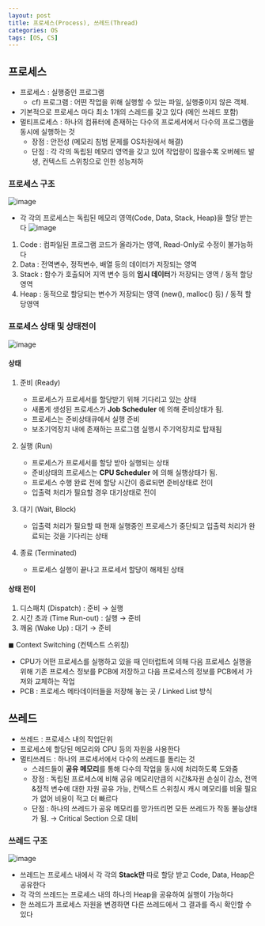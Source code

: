 ```yaml
---
layout: post
title: 프로세스(Process), 쓰레드(Thread)
categories: OS
tags: [OS, CS]
---
```

## 프로세스
- 프로세스 : 실행중인 프로그램  
  - cf) 프로그램 : 어떤 작업을 위해 실행할 수 있는 파일, 실행중이지 않은 객체.
- 기본적으로 프로세스 마다 최소 1개의 스레드를 갖고 있다 (메인 쓰레드 포함)
- 멀티프로세스 : 하나의 컴퓨터에 존재하는 다수의 프로세서에서 다수의 프로그램을 동시에 실행하는 것
  - 장점 : 안전성 (메모리 침범 문제를 OS차원에서 해결)
  - 단점 : 각 각의 독립된 메모리 영역을 갖고 있어 작업량이 많을수록 오버헤드 발생, 컨텍스트 스위칭으로 인한 성능저하

### 프로세스 구조
![image](https://user-images.githubusercontent.com/48157259/142976955-7c30e7b0-1fc2-422a-8424-93dca056564f.png)
- 각 각의 프로세스는 독립된 메모리 영역(Code, Data, Stack, Heap)을 할당 받는다
![image](https://user-images.githubusercontent.com/48157259/142977745-d9d89cf4-2ba3-4c8f-aa09-7309ec0a3297.png)
1. Code : 컴파일된 프로그램 코드가 올라가는 영역, Read-Only로 수정이 불가능하다
2. Data : 전역변수, 정적변수, 배열 등의 데이터가 저장되는 영역
3. Stack : 함수가 호출되어 지역 변수 등의 **임시 데이터**가 저장되는 영역 / 동적 할당영역
4. Heap : 동적으로 할당되는 변수가 저장되는 영역 (new(), malloc() 등) / 동적 할당영역

### 프로세스 상태 및 상태전이
![image](https://user-images.githubusercontent.com/48157259/113371616-c2abf880-93a1-11eb-8472-869cecc62bff.png)

#### 상태  
1. 준비 (Ready)
   - 프로세스가 프로세서를 할당받기 위해 기다리고 있는 상태
   - 새롭게 생성된 프로세스가 **Job Scheduler** 에 의해 준비상태가 됨.
   - 프로세스는 준비상태큐에서 실행 준비
   - 보조기억장치 내에 존재하는 프로그램 실행시 주기억장치로 탑재됨

2. 실행 (Run)
    - 프로세스가 프로세서를 할당 받아 실행되는 상태
    - 준비상태의 프로세스는 **CPU Scheduler** 에 의해 실행상태가 됨.
    - 프로세스 수행 완료 전에 할당 시간이 종료되면 준비상태로 전이
    - 입출력 처리가 필요할 경우 대기상태로 전이

3. 대기 (Wait, Block)
   - 입출력 처리가 필요할 때 현재 실행중인 프로세스가 중단되고 입출력 처리가 완료되는 것을 기다리는 상태

4. 종료 (Terminated)
    - 프로세스 실행이 끝나고 프로세서 할당이 해제된 상태


#### 상태 전이
1. 디스패치 (Dispatch) : 준비 → 실행
2. 시간 초과 (Time Run-out) : 실행 → 준비
3. 깨움 (Wake Up) : 대기 → 준비

◼︎ Context Switching (컨텍스트 스위칭)
- CPU가 어떤 프로세스를 실행하고 있을 때 인터럽트에 의해 다음 프로세스 실행을 위해 기존 프로세스 정보를 PCB에 저장하고 다음 프로세스의 정보를 PCB에서 가져와 교체하는 작업
- PCB : 프로세스 메타데이터들을 저장해 놓는 곳 / Linked List 방식


## 쓰레드
- 쓰레드 : 프로세스 내의 작업단위
- 프로세스에 할당된 메모리와 CPU 등의 자원을 사용한다
- 멀티쓰레드 : 하나의 프로세서에서 다수의 쓰레드를 돌리는 것
  - 스레드들이 **공유 메모리**를 통해 다수의 작업을 동시에 처리하도록 도와줌
  - 장점 : 독립된 프로세스에 비해 공유 메모리만큼의 시간&자원 손실이 감소, 전역&정적 변수에 대한 자원 공유 가능, 컨텍스트 스위칭시 캐시 메모리를 비울 필요가 없어 비용이 적고 더 빠르다
  - 단점 : 하나의 쓰레드가 공유 메모리를 망가뜨리면 모든 쓰레드가 작동 불능상태가 됨. → Critical Section 으로 대비

### 쓰레드 구조
![image](https://user-images.githubusercontent.com/48157259/142977955-f0002f6f-c4a3-41b9-b559-601ea8c5d1a2.png)
- 쓰레드는 프로세스 내에서 각 각의 **Stack만** 따로 할당 받고 Code, Data, Heap은 공유한다
- 각 각의 쓰레드는 프로세스 내의 하나의 Heap을 공유하여 실행이 가능하다
- 한 쓰레드가 프로세스 자원을 변경하면 다른 쓰레드에서 그 결과를 즉시 확인할 수 있다

